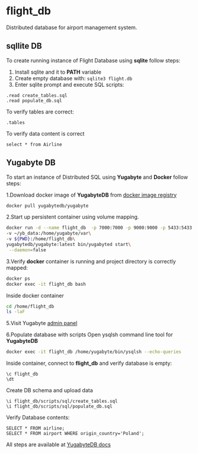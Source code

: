 # flight_db

Distributed database for airport management system.

## sqllite DB

To create running instance of Flight Database using **sqlite** follow steps:

1. Install sqlite and it to **PATH** variable <br>
2. Create empty database with: ```sqlite3 flight.db```
3. Enter sqlite prompt and execute SQL scripts:
```sqlite
.read create_tables.sql
.read populate_db.sql
```

To verify tables are correct:
```sqlite
.tables
```

To verify data content is correct
```sqlite
select * from Airline
```

## Yugabyte DB

To start an instance of Distributed SQL using **Yugabyte** and **Docker** follow steps:

1.Download docker image of **YugabyteDB** from [docker image registry](https://hub.docker.com/r/yugabytedb/yugabyte)

```bash
docker pull yugabytedb/yugabyte
```

2.Start up persistent container using volume mapping.

```bash
docker run -d --name flight_db  -p 7000:7000 -p 9000:9000 -p 5433:5433 -p 9042:9042\
-v ~/yb_data:/home/yugabyte/var\
-v ${PWD}:/home/flight_db\
yugabytedb/yugabyte:latest bin/yugabyted start\
 --daemon=false
```

3.Verify **docker** container is running and project directory is correctly mapped:

```bash
docker ps
docker exec -it flight_db bash
```

Inside docker container

```bash
cd /home/flight_db
ls -laF
```

5.Visit Yugabyte [admin panel](http://localhost:7000)

6.Populate database with scripts
Open ysqlsh command line tool for **YugabyteDB**

```bash
docker exec -it flight_db /home/yugabyte/bin/ysqlsh --echo-queries
```

Inside container, connect to **flight_db** and verify database is empty:

```postgresql
\c flight_db
\dt
```

Create DB schema and upload data

```postgresql
\i flight_db/scripts/sql/create_tables.sql
\i flight_db/scripts/sql/populate_db.sql
```

Verify Database contents:

```postgresql
SELECT * FROM airline;
SELECT * FROM airport WHERE origin_country='Poland';
```

All steps are available at [YugabyteDB docs](https://docs.yugabyte.com/)
